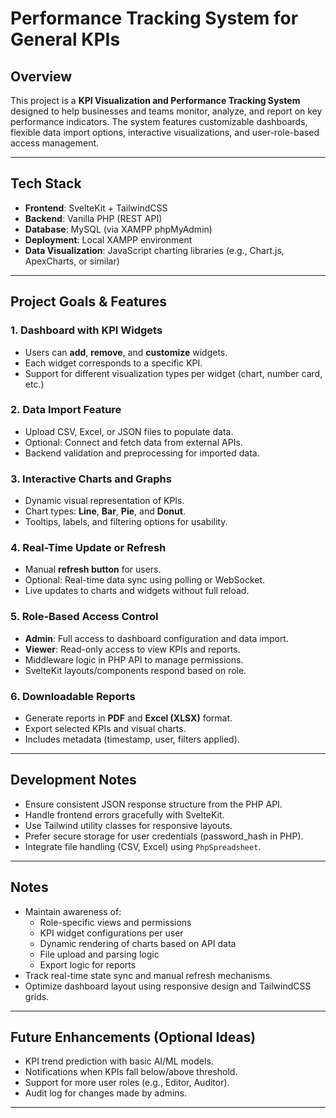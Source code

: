 # Performance Tracking System for General KPIs

## Overview

This project is a **KPI Visualization and Performance Tracking System** designed to help businesses and teams monitor, analyze, and report on key performance indicators. The system features customizable dashboards, flexible data import options, interactive visualizations, and user-role-based access management.

---

## Tech Stack

- **Frontend**: SvelteKit + TailwindCSS
- **Backend**: Vanilla PHP (REST API)
- **Database**: MySQL (via XAMPP phpMyAdmin)
- **Deployment**: Local XAMPP environment
- **Data Visualization**: JavaScript charting libraries (e.g., Chart.js, ApexCharts, or similar)

---

## Project Goals & Features

### 1. Dashboard with KPI Widgets
- Users can **add**, **remove**, and **customize** widgets.
- Each widget corresponds to a specific KPI.
- Support for different visualization types per widget (chart, number card, etc.)

### 2. Data Import Feature
- Upload CSV, Excel, or JSON files to populate data.
- Optional: Connect and fetch data from external APIs.
- Backend validation and preprocessing for imported data.

### 3. Interactive Charts and Graphs
- Dynamic visual representation of KPIs.
- Chart types: **Line**, **Bar**, **Pie**, and **Donut**.
- Tooltips, labels, and filtering options for usability.

### 4. Real-Time Update or Refresh
- Manual **refresh button** for users.
- Optional: Real-time data sync using polling or WebSocket.
- Live updates to charts and widgets without full reload.

### 5. Role-Based Access Control
- **Admin**: Full access to dashboard configuration and data import.
- **Viewer**: Read-only access to view KPIs and reports.
- Middleware logic in PHP API to manage permissions.
- SvelteKit layouts/components respond based on role.

### 6. Downloadable Reports
- Generate reports in **PDF** and **Excel (XLSX)** format.
- Export selected KPIs and visual charts.
- Includes metadata (timestamp, user, filters applied).

---

## Development Notes

- Ensure consistent JSON response structure from the PHP API.
- Handle frontend errors gracefully with SvelteKit.
- Use Tailwind utility classes for responsive layouts.
- Prefer secure storage for user credentials (password_hash in PHP).
- Integrate file handling (CSV, Excel) using `PhpSpreadsheet`.

---

## Notes

- Maintain awareness of:
  - Role-specific views and permissions
  - KPI widget configurations per user
  - Dynamic rendering of charts based on API data
  - File upload and parsing logic
  - Export logic for reports
- Track real-time state sync and manual refresh mechanisms.
- Optimize dashboard layout using responsive design and TailwindCSS grids.

---

## Future Enhancements (Optional Ideas)

- KPI trend prediction with basic AI/ML models.
- Notifications when KPIs fall below/above threshold.
- Support for more user roles (e.g., Editor, Auditor).
- Audit log for changes made by admins.

---